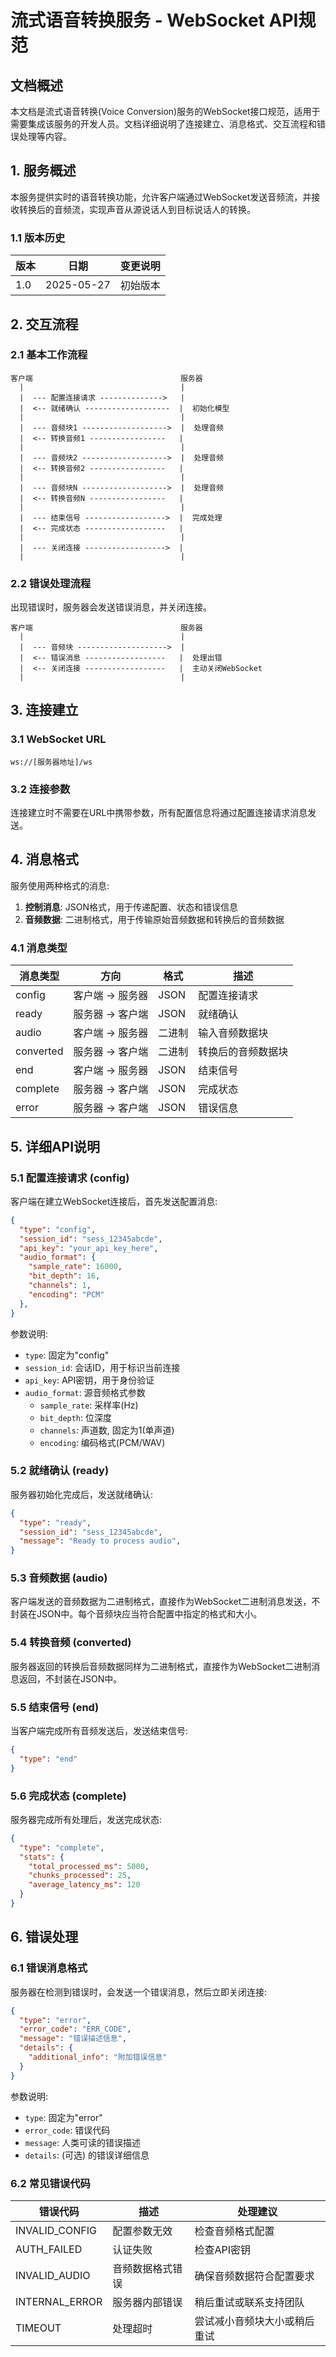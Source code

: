 # 流式语音转换服务 - WebSocket API规范

## 文档概述

本文档是流式语音转换(Voice Conversion)服务的WebSocket接口规范，适用于需要集成该服务的开发人员。文档详细说明了连接建立、消息格式、交互流程和错误处理等内容。

## 1. 服务概述

本服务提供实时的语音转换功能，允许客户端通过WebSocket发送音频流，并接收转换后的音频流，实现声音从源说话人到目标说话人的转换。

### 1.1 版本历史

| 版本 | 日期 | 变更说明 |
|-----|------|---------|
| 1.0 | 2025-05-27 | 初始版本 |

## 2. 交互流程

### 2.1 基本工作流程

```
客户端                                 服务器
  |                                   |
  |  --- 配置连接请求 -------------->   |
  |  <-- 就绪确认 -------------------  |  初始化模型
  |                                   |
  |  --- 音频块1 ------------------->  |  处理音频
  |  <-- 转换音频1 -----------------   |
  |                                   |
  |  --- 音频块2 ------------------->  |  处理音频
  |  <-- 转换音频2 -----------------   |
  |                                   |
  |  --- 音频块N ------------------->  |  处理音频
  |  <-- 转换音频N -----------------   |
  |                                   |
  |  --- 结束信号 ------------------>  |  完成处理
  |  <-- 完成状态 ------------------   |
  |                                   |
  |  --- 关闭连接 ------------------>  |
  |                                   |
```

### 2.2 错误处理流程

出现错误时，服务器会发送错误消息，并关闭连接。

```
客户端                                 服务器
  |                                   |
  |  --- 音频块 -------------------->  |
  |  <-- 错误消息 ------------------   |  处理出错
  |  <-- 关闭连接 ------------------   |  主动关闭WebSocket
  |                                   |  
```

## 3. 连接建立

### 3.1 WebSocket URL

```
ws://[服务器地址]/ws
```

### 3.2 连接参数

连接建立时不需要在URL中携带参数，所有配置信息将通过配置连接请求消息发送。

## 4. 消息格式

服务使用两种格式的消息:
1. **控制消息**: JSON格式，用于传递配置、状态和错误信息
2. **音频数据**: 二进制格式，用于传输原始音频数据和转换后的音频数据

### 4.1 消息类型

| 消息类型 | 方向 | 格式 | 描述 |
|---------|-----|------|-----|
| config | 客户端 -> 服务器 | JSON | 配置连接请求 |
| ready | 服务器 -> 客户端 | JSON | 就绪确认 |
| audio | 客户端 -> 服务器 | 二进制 | 输入音频数据块 |
| converted | 服务器 -> 客户端 | 二进制 | 转换后的音频数据块 |
| end | 客户端 -> 服务器 | JSON | 结束信号 |
| complete | 服务器 -> 客户端 | JSON | 完成状态 |
| error | 服务器 -> 客户端 | JSON | 错误信息 |

## 5. 详细API说明

### 5.1 配置连接请求 (config)

客户端在建立WebSocket连接后，首先发送配置消息:

```json
{
  "type": "config",
  "session_id": "sess_12345abcde",
  "api_key": "your_api_key_here",
  "audio_format": {
    "sample_rate": 16000,
    "bit_depth": 16,
    "channels": 1,  
    "encoding": "PCM"
  },
}
```

参数说明:
- `type`: 固定为"config"
- `session_id`: 会话ID，用于标识当前连接
- `api_key`: API密钥，用于身份验证
- `audio_format`: 源音频格式参数
  - `sample_rate`: 采样率(Hz)
  - `bit_depth`: 位深度
  - `channels`: 声道数, 固定为1(单声道)
  - `encoding`: 编码格式(PCM/WAV)


### 5.2 就绪确认 (ready)

服务器初始化完成后，发送就绪确认:

```json
{
  "type": "ready",
  "session_id": "sess_12345abcde",
  "message": "Ready to process audio",
}
```

### 5.3 音频数据 (audio)

客户端发送的音频数据为二进制格式，直接作为WebSocket二进制消息发送，不封装在JSON中。每个音频块应当符合配置中指定的格式和大小。

### 5.4 转换音频 (converted)

服务器返回的转换后音频数据同样为二进制格式，直接作为WebSocket二进制消息返回，不封装在JSON中。

### 5.5 结束信号 (end)

当客户端完成所有音频发送后，发送结束信号:

```json
{
  "type": "end"
}
```

### 5.6 完成状态 (complete)

服务器完成所有处理后，发送完成状态:

```json
{
  "type": "complete",
  "stats": {
    "total_processed_ms": 5000,
    "chunks_processed": 25,
    "average_latency_ms": 120
  }
}
```

## 6. 错误处理

### 6.1 错误消息格式

服务器在检测到错误时，会发送一个错误消息，然后立即关闭连接:

```json
{
  "type": "error",
  "error_code": "ERR_CODE",
  "message": "错误描述信息",
  "details": {
    "additional_info": "附加错误信息"
  }
}
```

参数说明:
- `type`: 固定为"error"
- `error_code`: 错误代码
- `message`: 人类可读的错误描述
- `details`: (可选) 的错误详细信息

### 6.2 常见错误代码

| 错误代码 | 描述 | 处理建议 |
|---------|-----|---------|
| INVALID_CONFIG | 配置参数无效 | 检查音频格式配置 |
| AUTH_FAILED | 认证失败 | 检查API密钥 |
| INVALID_AUDIO | 音频数据格式错误 | 确保音频数据符合配置要求 |
| INTERNAL_ERROR | 服务器内部错误 | 稍后重试或联系支持团队 |
| TIMEOUT | 处理超时 | 尝试减小音频块大小或稍后重试 |
